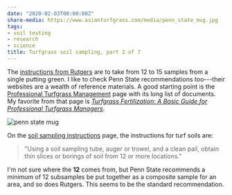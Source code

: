 ```yaml
---
date: "2020-02-03T00:00:00Z"
share-media: https://www.asianturfgrass.com/media/penn_state_mug.jpg
tags:
- soil testing
- research
- science
title: Turfgrass soil sampling, part 2 of 7
---
```


The [instructions from Rutgers](https://www.asianturfgrass.com/2020-02-02-composite-samples-1/) are to take from 12 to 15 samples from a single putting green. I like to check Penn State recommendations too---their websites are a wealth of reference materials. A good starting point is the [Professional Turfgrass Management](https://plantscience.psu.edu/research/centers/turf/extension/professional-turf) page with its long list of documents. My favorite from that page is [*Turfgrass Fertilization: A Basic Guide for Professional Turfgrass Managers*](https://extension.psu.edu/turfgrass-fertilization-a-basic-guide-for-professional-turfgrass-managers).

![penn state mug](/media/penn_state_mug.jpg)

On the [soil sampling instructions](https://agsci.psu.edu/aasl/soil-testing/fertility/soil-sampling-instructions) page, the instructions for turf soils are:

> "Using a soil sampling tube, auger or trowel, and a clean pail, obtain thin slices or borings of soil from 12 or more locations."

I'm not sure where the **12** comes from, but Penn State recommends a minimum of 12 subsamples be put together as a composite sample for an area, and so does Rutgers. This seems to be the standard recommendation.





